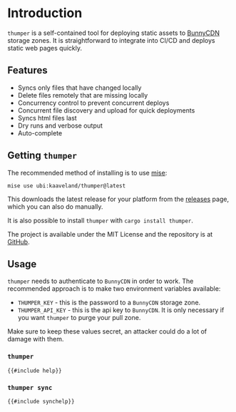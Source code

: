 # Introduction

`thumper` is a self-contained tool for deploying static assets to [BunnyCDN](https://bunny.net/) storage zones. It
is straightforward to integrate into CI/CD and deploys static web pages quickly.

## Features

- Syncs only files that have changed locally
- Delete files remotely that are missing locally
- Concurrency control to prevent concurrent deploys
- Concurrent file discovery and upload for quick deployments
- Syncs html files last
- Dry runs and verbose output
- Auto-complete

## Getting `thumper`

The recommended method of installing is to use [mise](https://mise.jdx.dev/):

```shell
mise use ubi:kaaveland/thumper@latest
```

This downloads the latest release for your platform from the [releases](https://github.com/kaaveland/thumper/releases) page, which you can also do manually.

It is also possible to install `thumper` with `cargo install thumper`.

The project is available under the MIT License and the repository is at [GitHub](https://github.com/kaaveland/thumper).

## Usage

`thumper` needs to authenticate to `BunnyCDN` in order to work. The recommended approach is to make two environment variables available:

- `THUMPER_KEY` - this is the password to a `BunnyCDN` storage zone.
- `THUMPER_API_KEY` - this is the api key to `BunnyCDN`. It is only necessary if you want `thumper` to purge your pull zone. 

Make sure to keep these values secret, an attacker could do a lot of damage with them.

### `thumper`
```shell
{{#include help}}
```

### `thumper sync`
```shell
{{#include synchelp}}
```
